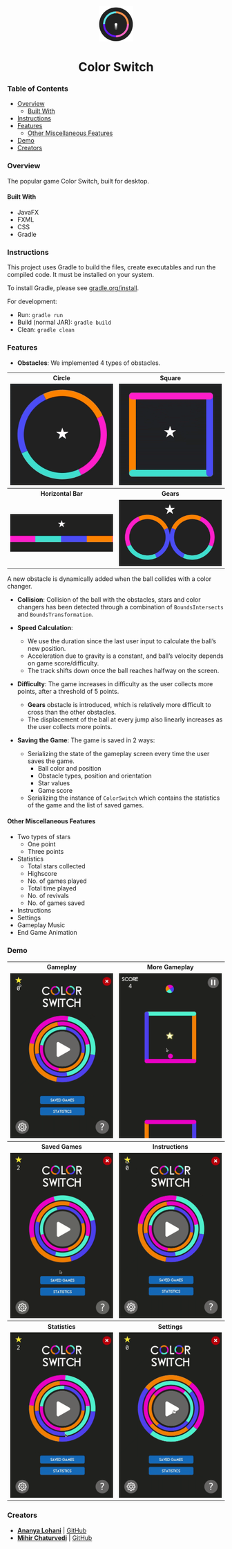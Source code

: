 <div align="center">
  <img src="images/logo.png" width="80">
  <h1>Color Switch</h1>
</div>

### Table of Contents

- [Overview](#overview)
  - [Built With](#built-with)
- [Instructions](#instructions)
- [Features](#features)
  - [Other Miscellaneous Features](#other-miscellaneous-features)
- [Demo](#demo)
- [Creators](#creators)

### Overview

The popular game Color Switch, built for desktop.

#### Built With

- JavaFX
- FXML
- CSS
- Gradle

### Instructions

This project uses Gradle to build the files, create executables and run the compiled code. It must be installed on your system.

To install Gradle, please see [gradle.org/install](https://gradle.org/install/).

For development:

- Run: `gradle run`
- Build (normal JAR): `gradle build`
- Clean: `gradle clean`

### Features

- **Obstacles**:
  We implemented 4 types of obstacles.

<table>
  <tr>
    <th width="50%">Circle</th>
    <th width="50%">Square</th>
  </tr>
  <tr>
    <td> <img src ="images/circle.gif">
    <td> <img src ="images/square.gif">
  </tr>
  <tr>
    <th width="50%">Horizontal Bar</th>
    <th width="50%">Gears</th>
  </tr>
  <tr>
    <td> <img src ="images/bar.gif">
    <td> <img src ="images/gears.gif">
  </tr>
</table>

A new obstacle is dynamically added when the ball collides with a color changer.

- **Collision**: Collision of the ball with the obstacles, stars and color changers has been detected through a combination of `BoundsIntersects` and `BoundsTransformation`.

- **Speed Calculation**:

  - We use the duration since the last user input to calculate the ball’s new position.
  - Acceleration due to gravity is a constant, and ball’s velocity depends on game score/difficulty.
  - The track shifts down once the ball reaches halfway on the screen.

- **Difficulty**:
  The game increases in difficulty as the user collects more points, after a threshold of 5 points.

  - **Gears** obstacle is introduced, which is relatively more difficult to cross than the other obstacles.
  - The displacement of the ball at every jump also linearly increases as the user collects more points.

- **Saving the Game**: The game is saved in 2 ways:
  - Serializing the state of the gameplay screen every time the user saves the game.
    - Ball color and position
    - Obstacle types, position and orientation
    - Star values
    - Game score
  - Serializing the instance of `ColorSwitch` which contains the statistics of the game and the list of saved games.

#### Other Miscellaneous Features

- Two types of stars
  - One point
  - Three points
- Statistics
  - Total stars collected
  - Highscore
  - No. of games played
  - Total time played
  - No. of revivals
  - No. of games saved
- Instructions
- Settings
- Gameplay Music
- End Game Animation

### Demo

<table>
  <tr>
    <th width="50%">Gameplay</th>
    <th width="50%">More Gameplay</th>
  </tr>
  <tr>
    <td> <img src ="images/gameplay.gif">
    <td> <img src ="images/more_gameplay.gif">
  </tr>
  <tr>
    <th width="50%">Saved Games</th>
    <th width="50%">Instructions</th>
  </tr>
  <tr>
    <td> <img src ="images/saved_games.gif">
    <td> <img src ="images/instructions.gif">
  </tr>
    <tr>
    <th width="50%">Statistics</th>
    <th width="50%">Settings</th>
  </tr>
  <tr>
    <td> <img src ="images/statistics.gif">
    <td> <img src ="images/settings.gif">
  </tr>
</table>

### Creators

- **[Ananya Lohani](https://ananyalohani.me/)** | [GitHub](https://github.com/ananyalohani/)
- **[Mihir Chaturvedi](https://mihir.ch/)** | [GitHub](https://github.com/plibither8/)
